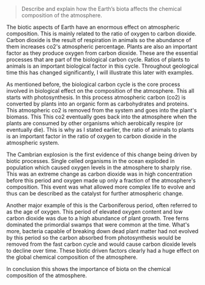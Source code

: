 >Describe and explain how the Earth’s biota affects the chemical composition of the atmosphere.

The biotic aspects of Earth have an enormous effect on atmospheric composition. This is mainly related to the ratio of oxygen to carbon dioxide. Carbon dioxide is the result of respiration in animals so the abundance of them increases co2's atmospheric percentage. Plants are also an important factor as they produce oxygen from carbon dioxide. These are the essential processes that are part of the biological carbon cycle. Ratios of plants to animals is an important biological factor in this cycle. Throughout geological time this has changed significantly, I will illustrate this later with examples.

As mentioned before, the biological carbon cycle is the core process involved in biological effect on the composition of the atmosphere. This all starts with photosynthesis. In this process atmospheric carbon (co2) is converted by plants into an organic form as carbohydrates and proteins. This atmospheric co2 is removed from the system and goes into the plant's biomass. This This co2 eventually goes back into the atmosphere when the plants are consumed by other organisms which aerobically respire (or eventually die). This is why as I stated earlier, the ratio of animals to plants is an important factor in the ratio of oxygen to carbon dioxide in the atmospheric system.

The Cambrian explosion is the first evidence of this change being driven by biotic processes. Single celled organisms in the ocean exploded in population which caused oxygen levels in the atmosphere to sharply rise. This was an extreme change as carbon dioxide was in high concentration before this period and oxygen made up only a fraction of the atmosphere's composition. This event was what allowed more complex life to evolve and thus can be described as the catalyst for further atmospheric change.

Another major example of this is the Carboniferous period, often referred to as the age of oxygen. This period of elevated oxygen content and low carbon dioxide was due to a high abundance of plant growth. Tree ferns dominated the primordial swamps that were common at the time. What's more, bacteria capable of breaking down dead plant matter had not evolved by this period so the carbon absorbed from photosynthesis would be removed from the fast carbon cycle and would cause carbon dioxide levels to decline over time. These biotic driven factors clearly had a huge effect on the global chemical composition of the atmosphere.

In conclusion this shows the importance of biota on the chemical composition of the atmosphere.

